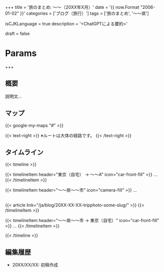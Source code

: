 +++
title = '旅のまとめ: 〜〜（20XX年X月）'
date = '{{ now.Format "2006-01-02" }}'
categories = ['ブログ（旅行）']
tags = ['旅のまとめ', '〜〜県']

isCJKLanguage = true
description = '<ChatGPTによる要約>'

draft = false

# Params
+++


## 概要

説明文...


## マップ

{{< google-my-maps "#" >}}

{{< text-right >}}
※ルートは大体の経路です。
{{< /text-right >}}


## タイムライン

{{< timeline >}}


{{< timelineItem header="東京（自宅） → 〜〜A" icon="car-front-fill" >}}
...
{{< /timelineItem >}}


{{< timelineItem header="〜〜県〜〜市" icon="camera-fill" >}}
...<br><br>

{{< article link="/ja/blog/20XX-XX-XX-tripphoto-some-slug/" >}}
{{< /timelineItem >}}


{{< timelineItem header="〜〜県〜〜市 → 東京（自宅）" icon="car-front-fill" >}}
...
{{< /timelineItem >}}


{{< /timeline >}}


## 編集履歴

- 20XX/XX/XX: 初稿作成


